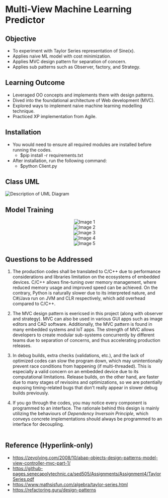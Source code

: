 # Multi-View Machine Learning Predictor
## Objective
- To experiment with Taylor Series representation of Sine(x). 
- Applies naive ML model with cost minimization.
- Applies MVC design pattern for separation of concern.
- Applies sub patterns such as Observer, factory, and Strategy.

## Learning Outcome
- Leveraged OO concepts and implements them with design patterns.
- Dived into the foundational architecture of Web development (MVC).
- Explored ways to implement naive machine learning modelling technique.
- Practiced XP implementation from Agile. 

## Installation
- You would need to ensure all required modules are installed before running the codes.
    + $pip install -r requirements.txt
- After installation, run the following command:
    + $python Client.py

## Class UML
![Description of UML Diagram](./assets/UML.png)

## Model Training
<div style="display: flex; flex-direction: column; align-items: center;">
    <img src="./assets/img1.png" alt="Image 1">
    <img src="./assets/img2.png" alt="Image 2">
    <img src="./assets/img3.png" alt="Image 3">
    <img src="./assets/img4.png" alt="Image 4">
    <img src="./assets/img5.png" alt="Image 5">
</div>

## Questions to be Addressed
1. The production codes shall be translated to C/C++ due to performance considerations and libraries limitation on the ecosystems of embedded devices. C/C++ allows fine-tuning over memory management, where reduced memory usage and improved speed can be achieved. On the contrary, Python is naturally slower due to its interpreted nature, and C#/Java run on JVM and CLR respectively, which add overhead compared to C/C++.

2. The MVC design pattern is exericsed in this project (along with observer and strategy). MVC can also be used in various GUI apps such as image editors and CAD software. Additionally, the MVC pattern is found in many embedded systems and IoT apps. The strength of MVC allows developers to create modular sub-systems concurrently by different teams due to separation of concerns, and thus accelerating production releases.

3. In debug builds, extra checks (validations, etc.), and the lack of optimized codes can slow the program down, which may unintentionally prevent race conditions from happening (if multi-threaded). This is especially a valid concern on an embedded device due to its computational limitations. Release builds, on the other hand, are faster due to many stages of revisoins and optimizations, so we are potentially exposing timing-related bugs that don't really appear in slower debug builds previously.

4. If you go through the codes, you may notice every component is programmed to an interface. The rationale behind this design is mainly utilizing the behaviours of _Dependency Inversoin Principle_, which conveys concrete implementations should always be programmed to an interface for decoupling. <br></br>

## Reference (Hyperlink-only)
- https://zevolving.com/2008/10/abap-objects-design-patterns-model-view-controller-mvc-part-1/
- https://github-pages.senecapolytechnic.ca/sed505/Assignments/Assignment4/TaylorSeries.pdf
- https://www.mathsisfun.com/algebra/taylor-series.html
- https://refactoring.guru/design-patterns